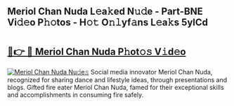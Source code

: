## Meriol Chan Nuda L𝚎a𝚔ed N𝚞𝚍e - Part-BNE Vi𝚍𝚎o P𝚑𝚘tos - H𝚘𝚝 O𝚗𝚕yf𝚊ns L𝚎a𝚔s 5ylCd

# <h2><a href="http://kf328qh.oniu.top/?m=Meriol+Chan+Nuda">🔗👉 🔴 Meriol Chan Nuda P𝚑ot𝚘𝚜 V𝚒d𝚎o</a></h2>

[![Meriol Chan Nuda Nu𝚍e𝚜](https://i.imgur.com/0qMVB7G.gif)](http://kf328qh.oniu.top/?m=Meriol+Chan+Nuda)
Social media innovator Meriol Chan Nuda, recognized for sharing dance and lifestyle ideas, through presentations and blogs. Gifted fire eater Meriol Chan Nuda, famed for their exceptional skills and accomplishments in consuming fire safely.  
